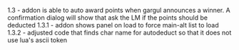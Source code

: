 1.3
    - addon is able to auto award points when gargul announces a winner. A confirmation dialog will show that ask the LM
    if the points should be deducted
1.3.1
    - addon shows panel on load to force main-alt list to load
1.3.2
    - adjusted code that finds char name for autodeduct so that it does not use lua's ascii token